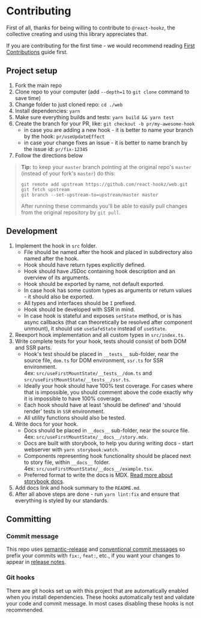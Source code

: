 # Contributing

First of all, thanks for being willing to contribute to `@react-hookz`, the collective creating and
using this library appreciates that.

If you are contributing for the first time - we would recommend
reading [First Contributions](https://github.com/firstcontributions/first-contributions) guide
first.

## Project setup

1. Fork the main repo
2. Clone repo to your computer (add `--depth=1` to `git clone` command to save time)
3. Change folder to just cloned repo: `cd ./web`
4. Install dependencies: `yarn`
5. Make sure everything builds and tests: `yarn build && yarn test`
6. Create the branch for your PR, like: `git checkout -b pr/my-awesome-hook`
   - in case you are adding a new hook - it is better to name your branch by the
     hook: `pr/useUpdateEffect`
   - in case your change fixes an issue - it is better to name branch by the issue
     id: `pr/fix-12345`
7. Follow the directions below

> **Tip:** to keep your `master` branch pointing at the original repo's `master` (instead of your fork's `master`) do this:
>
> ```shell
> git remote add upstream https://github.com/react-hookz/web.git
> git fetch upstream
> git branch --set-upstream-to=upstream/master master
> ```
>
> After running these commands you'll be able to easily pull changes from the original repository by `git pull`.

## Development

1. Implement the hook in `src` folder.
   - File should be named after the hook and placed in subdirectory also named after the hook.
   - Hook should have return types explicitly defined.
   - Hook should have JSDoc containing hook description and an overview of its arguments.
   - Hook should be exported by name, not default exported.
   - In case hook has some custom types as arguments or return values - it should also be exported.
   - All types and interfaces should be `I` prefixed.
   - Hook should be developed with SSR in mind.
   - In case hook is stateful and exposes `setState` method, or is has async callbacks (that can
     theoretically be resolved after component unmount), it should use `useSafeState` instead
     of `useState`.
2. Reexport hook implementation and all custom types in `src/index.ts`.
3. Write complete tests for your hook, tests should consist of both DOM and SSR parts.
   - Hook's test should be placed in `__tests__` sub-folder, near the source file, `dom.ts` for DOM
     environment, `ssr.ts` for SSR environment.  
     4ex: `src/useFirstMountState/__tests__/dom.ts` and `src/useFirstMountState/__tests__/ssr.ts`.
   - Ideally your hook should have 100% test coverage. For cases where that is impossible, you
     should comment above the code exactly why it is impossible to have 100% coverage.
   - Each hook should have at least 'should be defined' and 'should render' tests in `SSR`
     environment.
   - All utility functions should also be tested.
4. Write docs for your hook.
   - Docs should be placed in `__docs__` sub-folder, near the source file.  
     4ex: `src/useFirstMountState/__docs__/story.mdx`.
   - Docs are built with storybook, to help you during writing docs - start webserver
     with `yarn storybook:watch`.
   - Components representing hook functionality should be placed next to story file, within
     `__docs__` folder.  
     4ex: `src/useFirstMountState/__docs__/example.tsx`.
   - Preferred format to write the docs is
     MDX. [Read more about storybook docs](https://storybook.js.org/docs/react/writing-docs/introduction).
5. Add docs link and hook summary to the `README.md`.
6. After all above steps are done - run `yarn lint:fix` and ensure that everything is styled by our
   standards.

## Committing

### Commit message

This repo uses [semantic-release](https://github.com/semantic-release/semantic-release)
and [conventional commit messages](https://conventionalcommits.org) so prefix your commits
with `fix:`, `feat:`, etc., if you want your changes to appear
in [release notes](https://github.com/react-hookz/web/blob/master/CHANGELOG.md).

### Git hooks

There are git hooks set up with this project that are automatically enabled when you install
dependencies. These hooks automatically test and validate your code and commit message. In most
cases disabling these hooks is not recommended.
